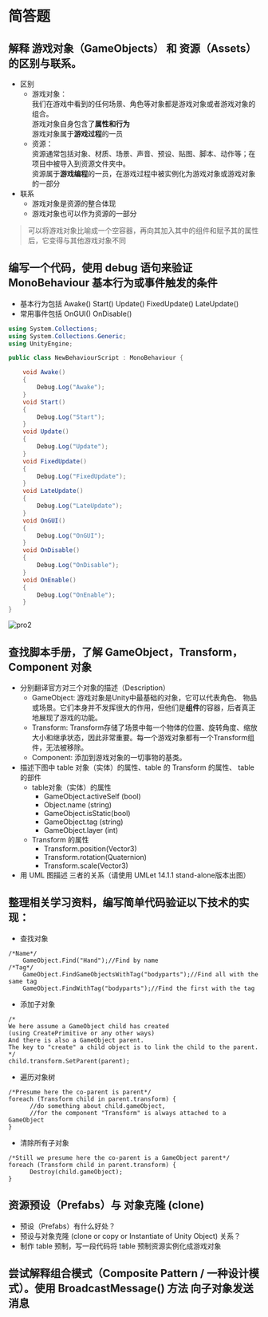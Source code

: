 # 简答题

## 解释 游戏对象（GameObjects） 和 资源（Assets）的区别与联系。

- 区别
	- 游戏对象：<br />我们在游戏中看到的任何场景、角色等对象都是游戏对象或者游戏对象的组合。<br/>游戏对象自身包含了**属性和行为**<br />游戏对象属于**游戏过程**的一员
	- 资源：<br />资源通常包括对象、材质、场景、声音、预设、贴图、脚本、动作等；在项目中被导入到资源文件夹中。<br />资源属于**游戏编程**的一员，在游戏过程中被实例化为游戏对象或游戏对象的一部分
- 联系
	- 游戏对象是资源的整合体现
	- 游戏对象也可以作为资源的一部分

> 可以将游戏对象比喻成一个空容器，再向其加入其中的组件和赋予其的属性后，它变得与其他游戏对象不同

## 编写一个代码，使用 debug 语句来验证 MonoBehaviour 基本行为或事件触发的条件
- 基本行为包括 Awake() Start() Update() FixedUpdate() LateUpdate()
- 常用事件包括 OnGUI() OnDisable() 

```c#
using System.Collections;
using System.Collections.Generic;
using UnityEngine;

public class NewBehaviourScript : MonoBehaviour {

    void Awake()
    {
        Debug.Log("Awake");
    }
    void Start()
    {
        Debug.Log("Start");
    }
    void Update()
    {
        Debug.Log("Update");
    }
    void FixedUpdate()
    {
        Debug.Log("FixedUpdate");
    }
    void LateUpdate()
    {
        Debug.Log("LateUpdate");
    }
    void OnGUI()
    {
        Debug.Log("OnGUI");
    }
    void OnDisable()
    {
        Debug.Log("OnDisable");
    }
    void OnEnable()
    {
        Debug.Log("OnEnable");
    }
}
```
![pro2](https://github.com/zys980808/Unity3D/blob/master/Homework/Homework1/basic_concepts/screenshot1.jpg)


## 查找脚本手册，了解 GameObject，Transform，Component 对象	
- 分别翻译官方对三个对象的描述（Description）
	- GameObject: 游戏对象是Unity中最基础的对象，它可以代表角色、 物品或场景。它们本身并不发挥很大的作用，但他们是**组件**的容器，后者真正地展现了游戏的功能。
	- Transform: Transform存储了场景中每一个物体的位置、旋转角度、缩放大小和继承状态，因此非常重要。每一个游戏对象都有一个Transform组件，无法被移除。
	- Component: 添加到游戏对象的一切事物的基类。
- 描述下图中 table 对象（实体）的属性、table 的 Transform 的属性、 table 的部件 
	- table对象（实体）的属性
		- GameObject.activeSelf (bool)
		- Object.name (string)
		- GameObject.isStatic(bool)
		- GameObject.tag (string)
		- GameObject.layer (int)
	- Transform 的属性
		- Transform.position(Vector3)
		- Transform.rotation(Quaternion)
		- Transform.scale(Vector3)
- 用 UML 图描述 三者的关系（请使用 UMLet 14.1.1 stand-alone版本出图）

## 整理相关学习资料，编写简单代码验证以下技术的实现： 
- 查找对象
	

```
/*Name*/
	GameObject.Find("Hand");//Find by name
/*Tag*/
	GameObject.FindGameObjectsWithTag("bodyparts");//Find all with the same tag
	GameObject.FindWithTag("bodyparts");//Find the first with the tag

```

- 添加子对象
```
/*
We here assume a GameObject child has created 
(using CreatePrimitive or any other ways)
And there is also a GameObject parent.
The key to "create" a child object is to link the child to the parent.
*/	
child.transform.SetParent(parent);
```
- 遍历对象树
```
/*Presume here the co-parent is parent*/
foreach (Transform child in parent.transform) {
      //do something about child.gameObject, 
      //for the component "Transform" is always attached to a GameObject
}
```
- 清除所有子对象
```
/*Still we presume here the co-parent is a GameObject parent*/
foreach (Transform child in parent.transform) {
      Destroy(child.gameObject);
}
```

## 资源预设（Prefabs）与 对象克隆 (clone) 
- 预设（Prefabs）有什么好处？
- 预设与对象克隆 (clone or copy or Instantiate of Unity Object) 关系？
- 制作 table 预制，写一段代码将 table 预制资源实例化成游戏对象

## 尝试解释组合模式（Composite Pattern / 一种设计模式）。使用 BroadcastMessage() 方法 向子对象发送消息
